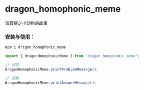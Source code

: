 # dragon_homophonic_meme
谐音梗之小动物的故事

### 安装与使用：

``` js
npm i dragon_homophonic_meme

import { dragonHomophonicMeme } from "dragon_homophonic_meme";

// 问题  
dragonHomophonicMeme.printProblemMessage();  

// 答案 
dragonHomophonicMeme.printAnswerMessage();  